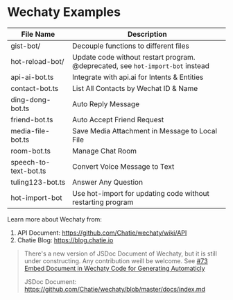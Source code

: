# Wechaty Examples

| File Name        | Description |
| ---                 | ---         |
| gist-bot/           | Decouple functions to different files |
| hot-reload-bot/     | Update code without restart program. @deprecated, see `hot-import-bot` instead |
| api-ai-bot.ts       | Integrate with api.ai for Intents & Entities |
| contact-bot.ts      | List All Contacts by Wechat ID & Name |
| ding-dong-bot.ts    | Auto Reply Message |
| friend-bot.ts       | Auto Accept Friend Request |
| media-file-bot.ts   | Save Media Attachment in Message to Local File |
| room-bot.ts         | Manage Chat Room |
| speech-to-text-bot.ts | Convert Voice Message to Text |
| tuling123-bot.ts    | Answer Any Question |
| hot-import-bot      | Use hot-import for updating code without restarting program |

Learn more about Wechaty from:
1. API Document: <https://github.com/Chatie/wechaty/wiki/API>
1. Chatie Blog: <https://blog.chatie.io>

> There's a new version of JSDoc Document of Wechaty, but it is still under constructing. Any contribution weill be welcome.
> See [#73 Embed Document in Wechaty Code for Generating Automaticly](https://github.com/Chatie/wechaty/issues/73) 
>
> JSDoc Document: <https://github.com/Chatie/wechaty/blob/master/docs/index.md>
